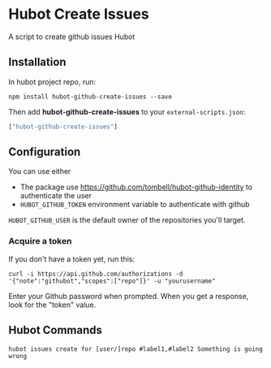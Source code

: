 # Hubot Create Issues

A script to create github issues Hubot

## Installation

In hubot project repo, run:

```
npm install hubot-github-create-issues --save
```

Then add **hubot-github-create-issues** to your `external-scripts.json`:

```javascript
["hubot-github-create-issues"]
```

## Configuration

You can use either

* The package use https://github.com/tombell/hubot-github-identity to authenticate the user
* `HUBOT_GITHUB_TOKEN` environment variable to authenticate with github

`HUBOT_GITHUB_USER` is the default owner of the repositories you'll target.

### Acquire a token

If you don't have a token yet, run this:

```
curl -i https://api.github.com/authorizations -d '{"note":"githubot","scopes":["repo"]}' -u "yourusername"
```

Enter your Github password when prompted. When you get a response, look for the "token" value.

## Hubot Commands

```
hubot issues create for [user/]repo #label1,#label2 Something is going wrong
```
